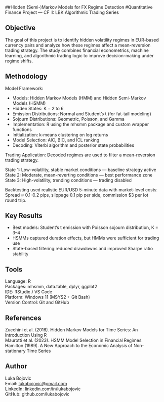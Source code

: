 ##Hidden (Semi-)Markov Models for FX Regime Detection
#Quantitative Finance Project — CF II: LBK Algorithmic Trading Series

Objective
---------
The goal of this project is to identify hidden volatility regimes in EUR-based currency pairs and analyze how these regimes affect a mean-reversion trading strategy. 
The study combines financial econometrics, machine learning, and algorithmic trading logic to improve decision-making under regime shifts.

Methodology
------------
Model Framework:
- Models: Hidden Markov Models (HMM) and Hidden Semi-Markov Models (HSMM)
- Hidden States: K = 2 to 6
- Emission Distributions: Normal and Student’s t (for fat-tail modeling)
- Sojourn Distributions: Geometric, Poisson, and Gamma
- Implementation: R using the mhsmm package and custom wrapper functions
- Initialization: k-means clustering on log returns
- Model Selection: AIC, BIC, and ICL ranking
- Decoding: Viterbi algorithm and posterior state probabilities

Trading Application:
Decoded regimes are used to filter a mean-reversion trading strategy.

State 1: Low-volatility, stable market conditions — baseline strategy active  
State 2: Moderate, mean-reverting conditions — best performance zone  
State 3: High-volatility, trending conditions — trading disabled  

Backtesting used realistic EUR/USD 5-minute data with market-level costs:
Spread ≈ 0.1–0.2 pips, slippage 0.1 pip per side, commission $3 per lot round trip.

Key Results
------------
- Best models: Student’s t emission with Poisson sojourn distribution, K = 3–4
- HSMMs captured duration effects, but HMMs were sufficient for trading use
- State-based filtering reduced drawdowns and improved Sharpe ratio stability

Tools
-----
Language: R  
Packages: mhsmm, data.table, dplyr, ggplot2  
IDE: RStudio / VS Code  
Platform: Windows 11 (MSYS2 + Git Bash)  
Version Control: Git and GitHub

References
----------
Zucchini et al. (2016). Hidden Markov Models for Time Series: An Introduction Using R  
Maurotti et al. (2023). HSMM Model Selection in Financial Regimes  
Hamilton (1989). A New Approach to the Economic Analysis of Non-stationary Time Series

Author
------
Luka Bojovic  
Email: lukabojovic@gmail.com  
LinkedIn: linkedin.com/in/lukabojovic  
GitHub: github.com/lukabojovic
